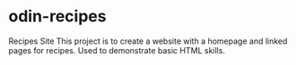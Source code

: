 # odin-recipes
Recipes Site
This project is to create a website with a homepage and linked pages for recipes.
Used to demonstrate basic HTML skills.
